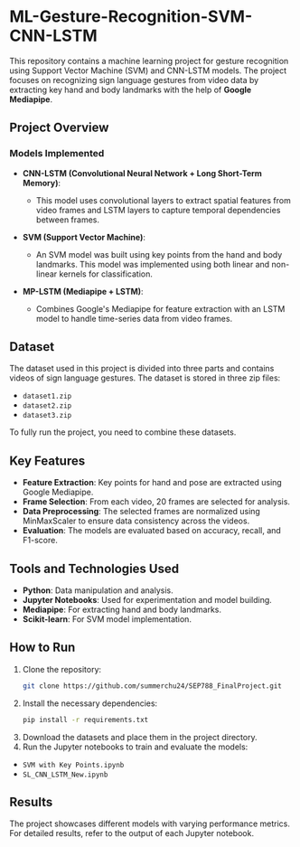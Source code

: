 # ML-Gesture-Recognition-SVM-CNN-LSTM

This repository contains a machine learning project for gesture recognition using Support Vector Machine (SVM) and CNN-LSTM models. The project focuses on recognizing sign language gestures from video data by extracting key hand and body landmarks with the help of **Google Mediapipe**.

## Project Overview

### Models Implemented

- **CNN-LSTM (Convolutional Neural Network + Long Short-Term Memory)**:
  - This model uses convolutional layers to extract spatial features from video frames and LSTM layers to capture temporal dependencies between frames.

- **SVM (Support Vector Machine)**:
  - An SVM model was built using key points from the hand and body landmarks. This model was implemented using both linear and non-linear kernels for classification.

- **MP-LSTM (Mediapipe + LSTM)**:
  - Combines Google's Mediapipe for feature extraction with an LSTM model to handle time-series data from video frames.

## Dataset
The dataset used in this project is divided into three parts and contains videos of sign language gestures. The dataset is stored in three zip files:

- `dataset1.zip`
- `dataset2.zip`
- `dataset3.zip`

To fully run the project, you need to combine these datasets.

## Key Features
- **Feature Extraction**: Key points for hand and pose are extracted using Google Mediapipe.
- **Frame Selection**: From each video, 20 frames are selected for analysis.
- **Data Preprocessing**: The selected frames are normalized using MinMaxScaler to ensure data consistency across the videos.
- **Evaluation**: The models are evaluated based on accuracy, recall, and F1-score.

## Tools and Technologies Used
- **Python**: Data manipulation and analysis.
- **Jupyter Notebooks**: Used for experimentation and model building.
- **Mediapipe**: For extracting hand and body landmarks.
- **Scikit-learn**: For SVM model implementation.

## How to Run
1. Clone the repository:
   ```bash
   git clone https://github.com/summerchu24/SEP788_FinalProject.git
2. Install the necessary dependencies:
   ```bash
   pip install -r requirements.txt
3. Download the datasets and place them in the project directory.
4. Run the Jupyter notebooks to train and evaluate the models:
  - `SVM with Key Points.ipynb`
  - `SL_CNN_LSTM_New.ipynb`

## Results
The project showcases different models with varying performance metrics. For detailed results, refer to the output of each Jupyter notebook.
